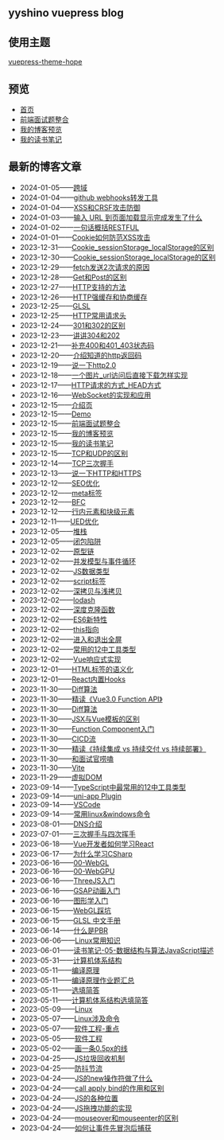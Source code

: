 ## yyshino vuepress blog


## 使用主题

[vuepress-theme-hope](https://github.com/vuepress-theme-hope/vuepress-theme-hope)

## 预览

- [首页](https://v-blog.yyshino.top/)
- [前端面试题整合](https://v-blog.yyshino.top/front_end_interview/)
- [我的博客预览](https://v-blog.yyshino.top/posts/)
- [我的读书笔记](https://v-blog.yyshino.top/reading_notes/)


## 最新的博客文章
<!-- BLOG-POST-LIST:START -->
 - 2024-01-05——[跨域](https://v-blog.yyshino.top/front_end_interview/1-0%E6%B5%8F%E8%A7%88%E5%99%A8/28-%E8%B7%A8%E5%9F%9F.html)
 - 2024-01-04——[github webhooks转发工具](https://v-blog.yyshino.top/posts/Go/Go-github%20webhooks%E8%BD%AC%E5%8F%91%E5%B7%A5%E5%85%B7.html)
 - 2024-01-04——[XSS和CRSF攻击防御](https://v-blog.yyshino.top/front_end_interview/1-0%E6%B5%8F%E8%A7%88%E5%99%A8/27-XSS%E5%92%8CCRSF%E6%94%BB%E5%87%BB%E9%98%B2%E5%BE%A1.html)
 - 2024-01-03——[输入 URL 到页面加载显示完成发生了什么](https://v-blog.yyshino.top/front_end_interview/1-0%E6%B5%8F%E8%A7%88%E5%99%A8/26-%E8%BE%93%E5%85%A5URL%E5%88%B0%E9%A1%B5%E9%9D%A2%E5%8A%A0%E8%BD%BD%E6%98%BE%E7%A4%BA%E5%AE%8C%E6%88%90%E5%8F%91%E7%94%9F%E4%BA%86%E4%BB%80%E4%B9%88.html)
 - 2024-01-02——[一句话概括RESTFUL](https://v-blog.yyshino.top/front_end_interview/1-0%E6%B5%8F%E8%A7%88%E5%99%A8/19-%E4%B8%80%E5%8F%A5%E8%AF%9D%E6%A6%82%E6%8B%ACRESTFUL.html)
 - 2024-01-01——[Cookie如何防范XSS攻击](https://v-blog.yyshino.top/front_end_interview/1-0%E6%B5%8F%E8%A7%88%E5%99%A8/18-Cookie%E5%A6%82%E4%BD%95%E9%98%B2%E8%8C%83XSS%E6%94%BB%E5%87%BB.html)
 - 2023-12-31——[Cookie_sessionStorage_localStorage的区别](https://v-blog.yyshino.top/front_end_interview/1-0%E6%B5%8F%E8%A7%88%E5%99%A8/13.5-cookie_session%E5%8C%BA%E5%88%AB.html)
 - 2023-12-30——[Cookie_sessionStorage_localStorage的区别](https://v-blog.yyshino.top/front_end_interview/1-0%E6%B5%8F%E8%A7%88%E5%99%A8/13-Cookie_sessionStorage_localStorage%E7%9A%84%E5%8C%BA%E5%88%AB.html)
 - 2023-12-29——[fetch发送2次请求的原因](https://v-blog.yyshino.top/front_end_interview/1-0%E6%B5%8F%E8%A7%88%E5%99%A8/12-fetch%E5%8F%91%E9%80%812%E6%AC%A1%E8%AF%B7%E6%B1%82%E7%9A%84%E5%8E%9F%E5%9B%A0.html)
 - 2023-12-28——[Get和Post的区别](https://v-blog.yyshino.top/front_end_interview/1-0%E6%B5%8F%E8%A7%88%E5%99%A8/11.8-Get%E5%92%8CPost%E7%9A%84%E5%8C%BA%E5%88%AB.html)
 - 2023-12-27——[HTTP支持的方法](https://v-blog.yyshino.top/front_end_interview/1-0%E6%B5%8F%E8%A7%88%E5%99%A8/11.7-HTTP%E6%94%AF%E6%8C%81%E7%9A%84%E6%96%B9%E6%B3%95.html)
 - 2023-12-26——[HTTP强缓存和协商缓存](https://v-blog.yyshino.top/front_end_interview/1-0%E6%B5%8F%E8%A7%88%E5%99%A8/11.6-HTTP%E5%BC%BA%E7%BC%93%E5%AD%98%E5%92%8C%E5%8D%8F%E5%95%86%E7%BC%93%E5%AD%98.html)
 - 2023-12-25——[GLSL](https://v-blog.yyshino.top/posts/GLSL/01-GLSL%E4%BB%8B%E7%BB%8D.html)
 - 2023-12-25——[HTTP常用请求头](https://v-blog.yyshino.top/front_end_interview/1-0%E6%B5%8F%E8%A7%88%E5%99%A8/11.5-HTTP%E5%B8%B8%E7%94%A8%E8%AF%B7%E6%B1%82%E5%A4%B4.html)
 - 2023-12-24——[301和302的区别](https://v-blog.yyshino.top/front_end_interview/1-0%E6%B5%8F%E8%A7%88%E5%99%A8/11.2-301%E5%92%8C302%E7%9A%84%E5%8C%BA%E5%88%AB.html)
 - 2023-12-23——[讲讲304和202](https://v-blog.yyshino.top/front_end_interview/1-0%E6%B5%8F%E8%A7%88%E5%99%A8/11.1-%E8%AE%B2%E8%AE%B2304%E5%92%8C200.html)
 - 2023-12-21——[补充400和401_403状态码](https://v-blog.yyshino.top/front_end_interview/1-0%E6%B5%8F%E8%A7%88%E5%99%A8/11-%E8%A1%A5%E5%85%85400%E5%92%8C401_403%E7%8A%B6%E6%80%81%E7%A0%81.html)
 - 2023-12-20——[介绍知道的http返回码](https://v-blog.yyshino.top/front_end_interview/1-0%E6%B5%8F%E8%A7%88%E5%99%A8/10.5-%E4%BB%8B%E7%BB%8D%E7%9F%A5%E9%81%93%E7%9A%84http%E8%BF%94%E5%9B%9E%E7%A0%81.html)
 - 2023-12-19——[说一下http2.0](https://v-blog.yyshino.top/front_end_interview/1-0%E6%B5%8F%E8%A7%88%E5%99%A8/10-%E8%AF%B4%E4%B8%80%E4%B8%8Bhttp2.0.html)
 - 2023-12-18——[一个图片_url访问后直接下载怎样实现](https://v-blog.yyshino.top/front_end_interview/1-0%E6%B5%8F%E8%A7%88%E5%99%A8/06-%E4%B8%80%E4%B8%AA%E5%9B%BE%E7%89%87_url%E8%AE%BF%E9%97%AE%E5%90%8E%E7%9B%B4%E6%8E%A5%E4%B8%8B%E8%BD%BD%E6%80%8E%E6%A0%B7%E5%AE%9E%E7%8E%B0.html)
 - 2023-12-17——[HTTP请求的方式_HEAD方式](https://v-blog.yyshino.top/front_end_interview/1-0%E6%B5%8F%E8%A7%88%E5%99%A8/05-HTTP%E8%AF%B7%E6%B1%82%E7%9A%84%E6%96%B9%E5%BC%8F_HEAD%E6%96%B9%E5%BC%8F.html)
 - 2023-12-16——[WebSocket的实现和应用](https://v-blog.yyshino.top/front_end_interview/1-0%E6%B5%8F%E8%A7%88%E5%99%A8/04-WebSocket%E7%9A%84%E5%AE%9E%E7%8E%B0%E5%92%8C%E5%BA%94%E7%94%A8.html)
 - 2023-12-15——[介绍页](https://v-blog.yyshino.top/intro.html)
 - 2023-12-15——[Demo](https://v-blog.yyshino.top/demo/)
 - 2023-12-15——[前端面试题整合](https://v-blog.yyshino.top/front_end_interview/)
 - 2023-12-15——[我的博客预览](https://v-blog.yyshino.top/posts/)
 - 2023-12-15——[我的读书笔记](https://v-blog.yyshino.top/reading_notes/)
 - 2023-12-15——[TCP和UDP的区别](https://v-blog.yyshino.top/front_end_interview/1-0%E6%B5%8F%E8%A7%88%E5%99%A8/03-TCP%E5%92%8CUDP%E7%9A%84%E5%8C%BA%E5%88%AB.html)
 - 2023-12-14——[TCP三次握手](https://v-blog.yyshino.top/front_end_interview/1-0%E6%B5%8F%E8%A7%88%E5%99%A8/02-TCP%E4%B8%89%E6%AC%A1%E6%8F%A1%E6%89%8B.html)
 - 2023-12-13——[说一下HTTP和HTTPS](https://v-blog.yyshino.top/front_end_interview/1-0%E6%B5%8F%E8%A7%88%E5%99%A8/01-%E8%AF%B4%E4%B8%80%E4%B8%8BHTTP%E5%92%8CHTTPS.html)
 - 2023-12-12——[SEO优化](https://v-blog.yyshino.top/front_end_interview/1-0.5%E4%BC%98%E5%8C%96/02-SEO%E4%BC%98%E5%8C%96.html)
 - 2023-12-12——[meta标签](https://v-blog.yyshino.top/front_end_interview/1-1HTML/30-meta%E6%A0%87%E7%AD%BE.html)
 - 2023-12-12——[BFC](https://v-blog.yyshino.top/front_end_interview/1-2CSS/14-BFC.html)
 - 2023-12-12——[行内元素和块级元素](https://v-blog.yyshino.top/front_end_interview/1-2CSS/15-%E8%A1%8C%E5%86%85%E5%85%83%E7%B4%A0%E5%92%8C%E5%9D%97%E7%BA%A7%E5%85%83%E7%B4%A0.html)
 - 2023-12-11——[UED优化](https://v-blog.yyshino.top/front_end_interview/1-0.5%E4%BC%98%E5%8C%96/01-UED%E4%BC%98%E5%8C%96.html)
 - 2023-12-05——[堆栈](https://v-blog.yyshino.top/front_end_interview/1-3JavaScript/14-%E5%A0%86%E6%A0%88.html)
 - 2023-12-05——[闭包陷阱](https://v-blog.yyshino.top/front_end_interview/1-6React/04-%E9%97%AD%E5%8C%85%E9%99%B7%E9%98%B1.html)
 - 2023-12-02——[原型链](https://v-blog.yyshino.top/front_end_interview/1-3JavaScript/01.5-%E5%8E%9F%E5%9E%8B%E9%93%BE.html)
 - 2023-12-02——[并发模型与事件循环](https://v-blog.yyshino.top/front_end_interview/1-3JavaScript/13.5%E5%B9%B6%E5%8F%91%E6%A8%A1%E5%9E%8B%E4%B8%8E%E4%BA%8B%E4%BB%B6%E5%BE%AA%E7%8E%AF.html)
 - 2023-12-02——[JS数据类型](https://v-blog.yyshino.top/front_end_interview/1-3JavaScript/15-JS%E6%95%B0%E6%8D%AE%E7%B1%BB%E5%9E%8B.html)
 - 2023-12-02——[script标签](https://v-blog.yyshino.top/front_end_interview/1-3JavaScript/16-script%E6%A0%87%E7%AD%BE.html)
 - 2023-12-02——[深拷贝与浅拷贝](https://v-blog.yyshino.top/front_end_interview/1-3JavaScript/17-%E6%B7%B1%E6%8B%B7%E8%B4%9D%E4%B8%8E%E6%B5%85%E6%8B%B7%E8%B4%9D.html)
 - 2023-12-02——[lodash](https://v-blog.yyshino.top/front_end_interview/1-3JavaScript/18-lodash.html)
 - 2023-12-02——[深度克隆函数](https://v-blog.yyshino.top/front_end_interview/1-3JavaScript/19-%E6%B7%B1%E5%BA%A6%E5%85%8B%E9%9A%86%E5%87%BD%E6%95%B0.html)
 - 2023-12-02——[ES6新特性](https://v-blog.yyshino.top/front_end_interview/1-3JavaScript/20-ES6%E6%96%B0%E7%89%B9%E6%80%A7.html)
 - 2023-12-02——[this指向](https://v-blog.yyshino.top/front_end_interview/1-3JavaScript/21-this%E6%8C%87%E5%90%91.html)
 - 2023-12-02——[进入和退出全屏](https://v-blog.yyshino.top/front_end_interview/1-3JavaScript/22-%E8%BF%9B%E5%85%A5%E9%80%80%E5%87%BA%E5%85%A8%E5%B1%8F.html)
 - 2023-12-02——[常用的12中工具类型](https://v-blog.yyshino.top/front_end_interview/1-4TypeScript/01-%E5%B8%B8%E7%94%A8%E7%9A%8412%E4%B8%AD%E5%B7%A5%E5%85%B7%E7%B1%BB%E5%9E%8B.html)
 - 2023-12-02——[Vue响应式实现](https://v-blog.yyshino.top/front_end_interview/1-5Vue/01-Vue%E5%93%8D%E5%BA%94%E5%BC%8F%E5%AE%9E%E7%8E%B0.html)
 - 2023-12-01——[HTML标签的语义化](https://v-blog.yyshino.top/front_end_interview/1-1HTML/29-HTML%E6%A0%87%E7%AD%BE%E7%9A%84%E8%AF%AD%E4%B9%89%E5%8C%96.html)
 - 2023-12-01——[React内置Hooks](https://v-blog.yyshino.top/front_end_interview/1-6React/03-React%E5%86%85%E7%BD%AEHooks.html)
 - 2023-11-30——[Diff算法](https://v-blog.yyshino.top/front_end_interview/1-5Vue/02-Diff%E7%AE%97%E6%B3%95.html)
 - 2023-11-30——[精读《Vue3.0 Function API》](https://v-blog.yyshino.top/front_end_interview/1-5Vue/06-%E7%B2%BE%E8%AF%BB%E3%80%8AVue3.0%20Function%20API.html)
 - 2023-11-30——[Diff算法](https://v-blog.yyshino.top/front_end_interview/1-5Vue/08-nextTick%E5%8E%9F%E7%90%86.html)
 - 2023-11-30——[JSX与Vue模板的区别](https://v-blog.yyshino.top/front_end_interview/1-6React/01-JSX%E4%B8%8EVue%E6%A8%A1%E6%9D%BF%E7%9A%84%E5%8C%BA%E5%88%AB.html)
 - 2023-11-30——[Function Component入门](https://v-blog.yyshino.top/front_end_interview/1-6React/02-Function%20Component%E5%85%A5%E9%97%A8.html)
 - 2023-11-30——[CICD流](https://v-blog.yyshino.top/front_end_interview/1-7%E5%89%8D%E7%AB%AF%E5%B7%A5%E7%A8%8B%E5%8C%96/01-CICD%E6%B5%81.html)
 - 2023-11-30——[精读《持续集成 vs 持续交付 vs 持续部署》](https://v-blog.yyshino.top/front_end_interview/1-7%E5%89%8D%E7%AB%AF%E5%B7%A5%E7%A8%8B%E5%8C%96/%E7%B2%BE%E8%AF%BB%E3%80%8A%E6%8C%81%E7%BB%AD%E9%9B%86%E6%88%90%20vs%20%E6%8C%81%E7%BB%AD%E4%BA%A4%E4%BB%98%20vs%20%E6%8C%81%E7%BB%AD%E9%83%A8%E7%BD%B2%E3%80%8B.html)
 - 2023-11-30——[和面试官唠嗑](https://v-blog.yyshino.top/front_end_interview/%E9%9D%A2%E8%AF%95%E5%87%86%E5%A4%87/%E6%88%91%E7%9A%84%E7%AE%80%E5%8E%86/%E5%92%8C%E9%9D%A2%E8%AF%95%E5%AE%98%E5%94%A0%E5%97%91.html)
 - 2023-11-30——[Vite](https://v-blog.yyshino.top/front_end_interview/%E9%9D%A2%E8%AF%95%E5%87%86%E5%A4%87/%E6%88%91%E7%9A%84%E7%AE%80%E5%8E%86/%E7%AE%80%E5%8E%86%E7%B2%BE%E7%AE%80%E9%9D%A2%E8%AF%95%E9%A2%98.html)
 - 2023-11-29——[虚拟DOM](https://v-blog.yyshino.top/front_end_interview/1-5Vue/03-%E8%99%9A%E6%8B%9FDOM.html)
 - 2023-09-14——[TypeScript中最常用的12中工具类型](https://v-blog.yyshino.top/posts/TypeScript/01-%E5%B8%B8%E7%94%A8%E7%9A%8412%E4%B8%AD%E5%B7%A5%E5%85%B7%E7%B1%BB%E5%9E%8B.html)
 - 2023-09-14——[uni-app Plugin](https://v-blog.yyshino.top/posts/MiniProgram/MiniApp-uniapp-Plugin.html)
 - 2023-09-14——[VSCode](https://v-blog.yyshino.top/posts/Plugin/Plugin-VSCode.html)
 - 2023-09-14——[常用linux&amp;windows命令](https://v-blog.yyshino.top/posts/Linux/Linux-%E5%B8%B8%E7%94%A8%E5%91%BD%E4%BB%A4.html)
 - 2023-08-01——[DNS介绍](https://v-blog.yyshino.top/reading_notes/DNS%E4%BB%8B%E7%BB%8D.html)
 - 2023-07-01——[三次握手与四次挥手](https://v-blog.yyshino.top/reading_notes/%E4%B8%89%E6%AC%A1%E6%8F%A1%E6%89%8B%E4%B8%8E%E5%9B%9B%E6%AC%A1%E6%8C%A5%E6%89%8B.html)
 - 2023-06-18——[Vue开发者如何学习React](https://v-blog.yyshino.top/posts/React/03-Vue%E5%BC%80%E5%8F%91%E8%80%85%E5%A6%82%E4%BD%95%E5%AD%A6%E4%B9%A0React.html)
 - 2023-06-17——[为什么学习CSharp](https://v-blog.yyshino.top/posts/CSharp/01-%E4%B8%BA%E4%BB%80%E4%B9%88%E5%AD%A6%E4%B9%A0CSharp.html)
 - 2023-06-16——[00-WebGL](https://v-blog.yyshino.top/posts/WebGl/00-WebGL.html)
 - 2023-06-16——[00-WebGPU](https://v-blog.yyshino.top/posts/WebGl/00-WebGPU.html)
 - 2023-06-16——[ThreeJS入门](https://v-blog.yyshino.top/posts/WebGl/01-ThreeJS%E5%9F%BA%E7%A1%80.html)
 - 2023-06-16——[GSAP动画入门](https://v-blog.yyshino.top/posts/WebGl/02-GSAP%E5%8A%A8%E7%94%BB%E5%85%A5%E9%97%A8.html)
 - 2023-06-16——[图形学入门](https://v-blog.yyshino.top/posts/WebGl/%E5%9B%BE%E5%BD%A2%E5%AD%A6%E5%85%A5%E9%97%A8.html)
 - 2023-06-15——[WebGL踩坑](https://v-blog.yyshino.top/posts/WebGl/04-%E8%B8%A9%E5%9D%91.html)
 - 2023-06-15——[GLSL 中文手册](https://v-blog.yyshino.top/posts/WebGl/05-GLSL%E8%AF%AD%E6%B3%95%E7%AE%80%E4%BB%8B.html)
 - 2023-06-14——[什么是PBR](https://v-blog.yyshino.top/posts/WebGl/03-PBR%E7%89%A9%E7%90%86%E6%B8%B2%E6%9F%93.html)
 - 2023-06-06——[Linux常用知识](https://v-blog.yyshino.top/posts/Computer/Linux/Computer-Lunux%E5%B8%B8%E7%94%A8%E7%9F%A5%E8%AF%86.html)
 - 2023-06-01——[读书笔记-05-数据结构与算法JavaScript描述](https://v-blog.yyshino.top/reading_notes/%E8%AF%BB%E4%B9%A6%E7%AC%94%E8%AE%B0-05-%E6%95%B0%E6%8D%AE%E7%BB%93%E6%9E%84%E4%B8%8E%E7%AE%97%E6%B3%95JavaScript%E6%8F%8F%E8%BF%B0.html)
 - 2023-05-31——[计算机体系结构](https://v-blog.yyshino.top/posts/Computer/%E8%AE%A1%E7%AE%97%E6%9C%BA%E4%BD%93%E7%B3%BB%E7%BB%93%E6%9E%84/Computer-%E8%8C%83%E5%9B%B4.html)
 - 2023-05-11——[编译原理](https://v-blog.yyshino.top/posts/Computer/%E7%BC%96%E8%AF%91%E5%8E%9F%E7%90%86/Computer-%E7%BC%96%E8%AF%91%E5%8E%9F%E7%90%86.html)
 - 2023-05-11——[编译原理作业题汇总](https://v-blog.yyshino.top/posts/Computer/%E7%BC%96%E8%AF%91%E5%8E%9F%E7%90%86/%E4%BD%9C%E4%B8%9A%E9%A2%98%E6%B1%87%E6%80%BB.html)
 - 2023-05-11——[选填简答](https://v-blog.yyshino.top/posts/Computer/%E7%BC%96%E8%AF%91%E5%8E%9F%E7%90%86/%E9%80%89%E5%A1%AB%E7%AE%80%E7%AD%94.html)
 - 2023-05-11——[计算机体系结构选填简答](https://v-blog.yyshino.top/posts/Computer/%E8%AE%A1%E7%AE%97%E6%9C%BA%E4%BD%93%E7%B3%BB%E7%BB%93%E6%9E%84/%E9%80%89%E5%A1%AB%E7%AE%80%E7%AD%94.html)
 - 2023-05-09——[Linux](https://v-blog.yyshino.top/posts/Computer/Linux/Computer-Linux.html)
 - 2023-05-07——[Linux涉及命令](https://v-blog.yyshino.top/posts/Computer/Linux/%E6%B6%89%E5%8F%8A%E5%91%BD%E4%BB%A4.html)
 - 2023-05-07——[软件工程-重点](https://v-blog.yyshino.top/posts/Computer/%E8%BD%AF%E4%BB%B6%E5%B7%A5%E7%A8%8B/Computer-%E8%BD%AF%E4%BB%B6%E5%B7%A5%E7%A8%8B.html)
 - 2023-05-05——[软件工程](https://v-blog.yyshino.top/posts/Computer/%E8%BD%AF%E4%BB%B6%E5%B7%A5%E7%A8%8B/Computer-%E8%BD%AF%E4%BB%B6%E5%B7%A5%E7%A8%8B-%E7%94%BB%E5%9B%BE%E6%80%BB%E7%BB%93.html)
 - 2023-05-02——[画一条0.5px的线](https://v-blog.yyshino.top/front_end_interview/1-2CSS/02-%E7%94%BB%E4%B8%80%E6%9D%A10.5px%E7%9A%84%E7%BA%BF.html)
 - 2023-04-25——[JS垃圾回收机制](https://v-blog.yyshino.top/front_end_interview/1-3JavaScript/13-JS%E5%9E%83%E5%9C%BE%E5%9B%9E%E6%94%B6%E6%9C%BA%E5%88%B6.html)
 - 2023-04-25——[防抖节流](https://v-blog.yyshino.top/front_end_interview/1-3JavaScript/12-%E9%98%B2%E6%8A%96%E8%8A%82%E6%B5%81.html)
 - 2023-04-24——[JS的new操作符做了什么](https://v-blog.yyshino.top/front_end_interview/1-3JavaScript/08-JS%E7%9A%84new%E6%93%8D%E4%BD%9C%E7%AC%A6%E5%81%9A%E4%BA%86%E4%BB%80%E4%B9%88.html)
 - 2023-04-24——[call apply bind的作用和区别](https://v-blog.yyshino.top/front_end_interview/1-3JavaScript/09-call%E5%92%8Capply%E5%92%8Cbind%E7%9A%84%E4%BD%9C%E7%94%A8%E5%8C%BA%E5%88%AB.html)
 - 2023-04-24——[JS的各种位置](https://v-blog.yyshino.top/front_end_interview/1-3JavaScript/10-JS%E7%9A%84%E5%90%84%E7%A7%8D%E4%BD%8D%E7%BD%AE.html)
 - 2023-04-24——[JS拖拽功能的实现](https://v-blog.yyshino.top/front_end_interview/1-3JavaScript/11-JS%E6%8B%96%E6%8B%BD%E5%8A%9F%E8%83%BD%E7%9A%84%E5%AE%9E%E7%8E%B0.html)
 - 2023-04-24——[mouseover和mouseenter的区别](https://v-blog.yyshino.top/front_end_interview/1-3JavaScript/07-mouseover%E5%92%8Cmouseenter%E7%9A%84%E5%8C%BA%E5%88%AB.html)
 - 2023-04-24——[如何让事件先冒泡后捕获](https://v-blog.yyshino.top/front_end_interview/1-3JavaScript/04-%E5%A6%82%E4%BD%95%E8%AE%A9%E4%BA%8B%E4%BB%B6%E5%85%88%E5%86%92%E6%B3%A1%E5%90%8E%E6%8D%95%E8%8E%B7.html)<!-- BLOG-POST-LIST:END -->
